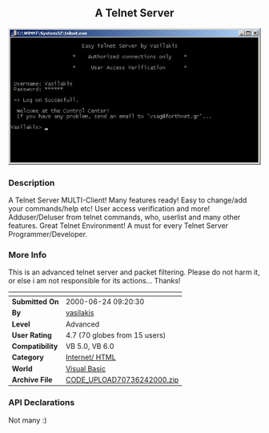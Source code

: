 ﻿<div align="center">

## A Telnet Server

<img src="PIC200062422129246.jpg">
</div>

### Description

A Telnet Server MULTI-Client! Many features ready! Easy to change/add your commands/help etc! User access verification and more! Adduser/Deluser from telnet commands, who, userlist and many other features. Great Telnet Environment! A must for every Telnet Server Programmer/Developer.
 
### More Info
 
This is an advanced telnet server and packet filtering. Please do not harm it, or else i am not responsible for its actions... Thanks!


<span>             |<span>
---                |---
**Submitted On**   |2000-06-24 09:20:30
**By**             |[vasilakis](https://github.com/Planet-Source-Code/PSCIndex/blob/master/ByAuthor/vasilakis.md)
**Level**          |Advanced
**User Rating**    |4.7 (70 globes from 15 users)
**Compatibility**  |VB 5\.0, VB 6\.0
**Category**       |[Internet/ HTML](https://github.com/Planet-Source-Code/PSCIndex/blob/master/ByCategory/internet-html__1-34.md)
**World**          |[Visual Basic](https://github.com/Planet-Source-Code/PSCIndex/blob/master/ByWorld/visual-basic.md)
**Archive File**   |[CODE\_UPLOAD70736242000\.zip](https://github.com/Planet-Source-Code/vasilakis-a-telnet-server__1-9199/archive/master.zip)

### API Declarations

Not many :)






